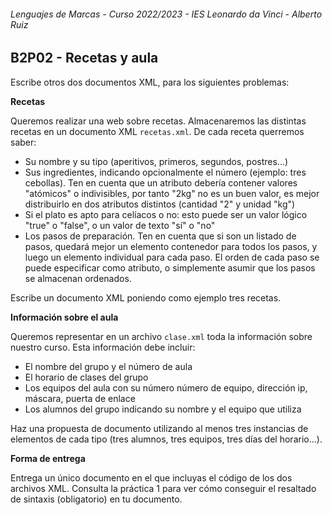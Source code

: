 ###### *Lenguajes de Marcas - Curso 2022/2023 - IES Leonardo da Vinci - Alberto Ruiz*
## B2P02 - Recetas y aula

Escribe otros dos documentos XML, para los siguientes problemas:

**Recetas**

Queremos realizar una web sobre recetas. Almacenaremos las distintas recetas en un documento XML `recetas.xml`. De cada receta querremos saber:

* Su nombre y su tipo (aperitivos, primeros, segundos, postres...)
* Sus ingredientes, indicando opcionalmente el número (ejemplo: tres cebollas). Ten en cuenta que un atributo debería contener valores "atómicos" o indivisibles, por tanto "2kg" no es un buen valor, es mejor distribuirlo en dos atributos distintos (cantidad "2" y unidad "kg")
* Si el plato es apto para celíacos o no: esto puede ser un valor lógico "true" o "false", o un valor de texto "sí" o "no"
* Los pasos de preparación. Ten en cuenta que si son un listado de pasos, quedará mejor un elemento contenedor para todos los pasos, y luego un elemento individual para cada paso. El orden de cada paso se puede especificar como atributo, o simplemente asumir que los pasos se almacenan ordenados.

Escribe un documento XML poniendo como ejemplo tres recetas.

**Información sobre el aula**

Queremos representar en un archivo `clase.xml` toda la información sobre nuestro curso. Esta información debe incluir:

* El nombre del grupo y el número de aula
* El horario de clases del grupo
* Los equipos del aula con su número número de equipo, dirección ip, máscara, puerta de enlace
* Los alumnos del grupo indicando su nombre y el equipo que utiliza

Haz una propuesta de documento utilizando al menos tres instancias de elementos de cada tipo (tres alumnos, tres equipos, tres días del horario...).

**Forma de entrega**

Entrega un único documento en el que incluyas el código de los dos archivos XML. Consulta la práctica 1 para ver cómo conseguir el resaltado de sintaxis (obligatorio) en tu documento.